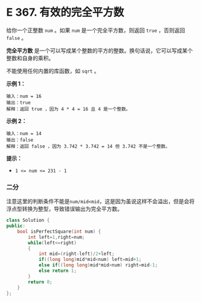 # E 367. 有效的完全平方数

给你一个正整数 `num` 。如果 `num` 是一个完全平方数，则返回 `true` ，否则返回 `false` 。

**完全平方数** 是一个可以写成某个整数的平方的整数。换句话说，它可以写成某个整数和自身的乘积。

不能使用任何内置的库函数，如 `sqrt` 。

 

**示例 1：**

```
输入：num = 16
输出：true
解释：返回 true ，因为 4 * 4 = 16 且 4 是一个整数。
```

**示例 2：**

```
输入：num = 14
输出：false
解释：返回 false ，因为 3.742 * 3.742 = 14 但 3.742 不是一个整数。
```

 

**提示：**

- `1 <= num <= 231 - 1`



### 二分

注意这里的判断条件不能是`num/mid<mid`，这是因为虽说这样不会溢出，但是会将浮点型转换为整型，导致错误输出为完全平方数。

```cpp
class Solution {
public:
    bool isPerfectSquare(int num) {
        int left=1,right=num;
        while(left<=right)
        {
            int mid=(right-left)/2+left;
            if((long long)mid*mid<num) left=mid+1;
            else if((long long)mid*mid>num) right=mid-1;
            else return 1;
        }
        return 0;
    }
};
```

